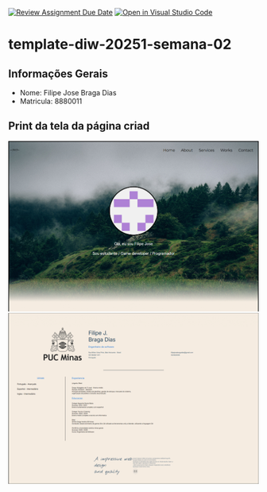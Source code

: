 [![Review Assignment Due Date](https://classroom.github.com/assets/deadline-readme-button-22041afd0340ce965d47ae6ef1cefeee28c7c493a6346c4f15d667ab976d596c.svg)](https://classroom.github.com/a/T_SLJQ6l)
[![Open in Visual Studio Code](https://classroom.github.com/assets/open-in-vscode-2e0aaae1b6195c2367325f4f02e2d04e9abb55f0b24a779b69b11b9e10269abc.svg)](https://classroom.github.com/online_ide?assignment_repo_id=18292315&assignment_repo_type=AssignmentRepo)
# template-diw-20251-semana-02

## Informações Gerais
- Nome: Filipe Jose Braga Dias 
- Matricula: 8880011

## Print da tela da página criad

<img src="public\assets\ImagemSite1.png" alt = img >
<img src="public\assets\ImagemSite2.png" alt = img >